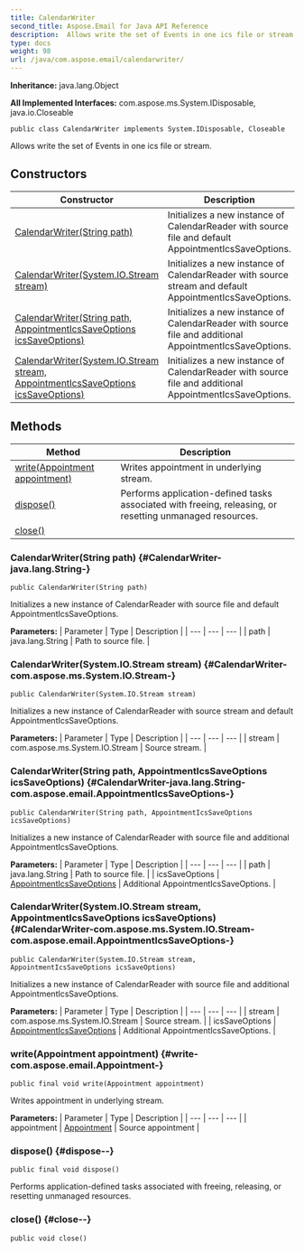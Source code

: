 ```yaml
---
title: CalendarWriter
second_title: Aspose.Email for Java API Reference
description:  Allows write the set of Events in one ics file or stream.
type: docs
weight: 98
url: /java/com.aspose.email/calendarwriter/
---
```

**Inheritance:**
java.lang.Object

**All Implemented Interfaces:**
com.aspose.ms.System.IDisposable, java.io.Closeable
```
public class CalendarWriter implements System.IDisposable, Closeable
```

Allows write the set of Events in one ics file or stream.
## Constructors

| Constructor | Description |
| --- | --- |
| [CalendarWriter(String path)](#CalendarWriter-java.lang.String-) | Initializes a new instance of CalendarReader with source file and default AppointmentIcsSaveOptions. |
| [CalendarWriter(System.IO.Stream stream)](#CalendarWriter-com.aspose.ms.System.IO.Stream-) | Initializes a new instance of CalendarReader with source stream and default AppointmentIcsSaveOptions. |
| [CalendarWriter(String path, AppointmentIcsSaveOptions icsSaveOptions)](#CalendarWriter-java.lang.String-com.aspose.email.AppointmentIcsSaveOptions-) | Initializes a new instance of CalendarReader with source file and additional AppointmentIcsSaveOptions. |
| [CalendarWriter(System.IO.Stream stream, AppointmentIcsSaveOptions icsSaveOptions)](#CalendarWriter-com.aspose.ms.System.IO.Stream-com.aspose.email.AppointmentIcsSaveOptions-) | Initializes a new instance of CalendarReader with source file and additional AppointmentIcsSaveOptions. |
## Methods

| Method | Description |
| --- | --- |
| [write(Appointment appointment)](#write-com.aspose.email.Appointment-) | Writes appointment in underlying stream. |
| [dispose()](#dispose--) | Performs application-defined tasks associated with freeing, releasing, or resetting unmanaged resources. |
| [close()](#close--) |  |
### CalendarWriter(String path) {#CalendarWriter-java.lang.String-}
```
public CalendarWriter(String path)
```


Initializes a new instance of CalendarReader with source file and default AppointmentIcsSaveOptions.

**Parameters:**
| Parameter | Type | Description |
| --- | --- | --- |
| path | java.lang.String | Path to source file. |

### CalendarWriter(System.IO.Stream stream) {#CalendarWriter-com.aspose.ms.System.IO.Stream-}
```
public CalendarWriter(System.IO.Stream stream)
```


Initializes a new instance of CalendarReader with source stream and default AppointmentIcsSaveOptions.

**Parameters:**
| Parameter | Type | Description |
| --- | --- | --- |
| stream | com.aspose.ms.System.IO.Stream | Source stream. |

### CalendarWriter(String path, AppointmentIcsSaveOptions icsSaveOptions) {#CalendarWriter-java.lang.String-com.aspose.email.AppointmentIcsSaveOptions-}
```
public CalendarWriter(String path, AppointmentIcsSaveOptions icsSaveOptions)
```


Initializes a new instance of CalendarReader with source file and additional AppointmentIcsSaveOptions.

**Parameters:**
| Parameter | Type | Description |
| --- | --- | --- |
| path | java.lang.String | Path to source file. |
| icsSaveOptions | [AppointmentIcsSaveOptions](../../com.aspose.email/appointmenticssaveoptions) | Additional AppointmentIcsSaveOptions. |

### CalendarWriter(System.IO.Stream stream, AppointmentIcsSaveOptions icsSaveOptions) {#CalendarWriter-com.aspose.ms.System.IO.Stream-com.aspose.email.AppointmentIcsSaveOptions-}
```
public CalendarWriter(System.IO.Stream stream, AppointmentIcsSaveOptions icsSaveOptions)
```


Initializes a new instance of CalendarReader with source file and additional AppointmentIcsSaveOptions.

**Parameters:**
| Parameter | Type | Description |
| --- | --- | --- |
| stream | com.aspose.ms.System.IO.Stream | Source stream. |
| icsSaveOptions | [AppointmentIcsSaveOptions](../../com.aspose.email/appointmenticssaveoptions) | Additional AppointmentIcsSaveOptions. |

### write(Appointment appointment) {#write-com.aspose.email.Appointment-}
```
public final void write(Appointment appointment)
```


Writes appointment in underlying stream.

**Parameters:**
| Parameter | Type | Description |
| --- | --- | --- |
| appointment | [Appointment](../../com.aspose.email/appointment) | Source appointment |

### dispose() {#dispose--}
```
public final void dispose()
```


Performs application-defined tasks associated with freeing, releasing, or resetting unmanaged resources.

### close() {#close--}
```
public void close()
```




